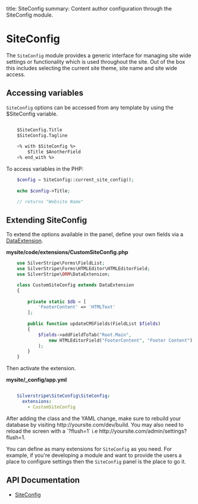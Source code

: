 title: SiteConfig
summary: Content author configuration through the SiteConfig module.

# SiteConfig

The `SiteConfig` module provides a generic interface for managing site wide settings or functionality which is used 
throughout the site. Out of the box this includes selecting the current site theme, site name and site wide access.

## Accessing variables

`SiteConfig` options can be accessed from any template by using the $SiteConfig variable.


```ss

    $SiteConfig.Title 
    $SiteConfig.Tagline
    
    <% with $SiteConfig %>
        $Title $AnotherField
    <% end_with %>
```

To access variables in the PHP:


```php
    $config = SiteConfig::current_site_config(); 
    
    echo $config->Title;

    // returns "Website Name"
```

## Extending SiteConfig

To extend the options available in the panel, define your own fields via a [DataExtension](api:SilverStripe\ORM\DataExtension).

**mysite/code/extensions/CustomSiteConfig.php**


```php
    use SilverStripe\Forms\FieldList;
    use SilverStripe\Forms\HTMLEditor\HTMLEditorField;
    use SilverStripe\ORM\DataExtension;

    class CustomSiteConfig extends DataExtension 
    {
        
        private static $db = [
            'FooterContent' => 'HTMLText'
        ];
    
        public function updateCMSFields(FieldList $fields) 
        {
            $fields->addFieldToTab("Root.Main", 
                new HTMLEditorField("FooterContent", "Footer Content")
            );
        }
    }

```

Then activate the extension.

**mysite/_config/app.yml**


```yml

    Silverstripe\SiteConfig\SiteConfig:
      extensions:
        - CustomSiteConfig
```

<div class="notice" markdown="1">
After adding the class and the YAML change, make sure to rebuild your database by visiting http://yoursite.com/dev/build.
You may also need to reload the screen with a `?flush=1` i.e http://yoursite.com/admin/settings?flush=1.
</div>

You can define as many extensions for `SiteConfig` as you need. For example, if you're developing a module and want to
provide the users a place to configure settings then the `SiteConfig` panel is the place to go it.

## API Documentation

* [SiteConfig](api:SilverStripe\SiteConfig\SiteConfig)
